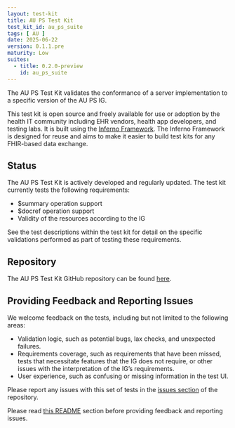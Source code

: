 ```yaml
---
layout: test-kit
title: AU PS Test Kit
test_kit_id: au_ps_suite
tags: [ AU ]
date: 2025-06-22
version: 0.1.1.pre
maturity: Low
suites:
  - title: 0.2.0-preview
    id: au_ps_suite
---
```


The AU PS Test Kit validates the conformance of a server implementation to a specific version of the AU PS IG.

<!-- break -->

This test kit is open source and freely available for use or adoption by the health IT community including EHR vendors, health app developers, and testing labs. It is built using the [Inferno Framework](https://inferno-framework.github.io/inferno-core/). The Inferno Framework is designed for reuse and aims to make it easier to build test kits for any FHIR-based data exchange. 

## Status

The AU PS Test Kit is actively developed and regularly updated. The test kit currently tests the following requirements:

* $summary operation support
* $docref operation support
* Validity of the resources according to the IG

See the test descriptions within the test kit for detail on the specific validations performed as part of testing these requirements.

## Repository

The AU PS Test Kit GitHub repository can be found [here](https://github.com/hl7au/au-ps-inferno).

## Providing Feedback and Reporting Issues

We welcome feedback on the tests, including but not limited to the following areas:

* Validation logic, such as potential bugs, lax checks, and unexpected failures.
* Requirements coverage, such as requirements that have been missed, tests that necessitate features that the IG does not require, or other issues with the interpretation of the IG’s requirements.
* User experience, such as confusing or missing information in the test UI.

Please report any issues with this set of tests in the [issues section](https://github.com/hl7au/au-ps-inferno/issues) of the repository.

Please read [this README](https://github.com/hl7au/au-fhir-core-inferno?tab=readme-ov-file#contributing-to-inferno-and-reporting-issues) section before providing feedback and reporting issues.

